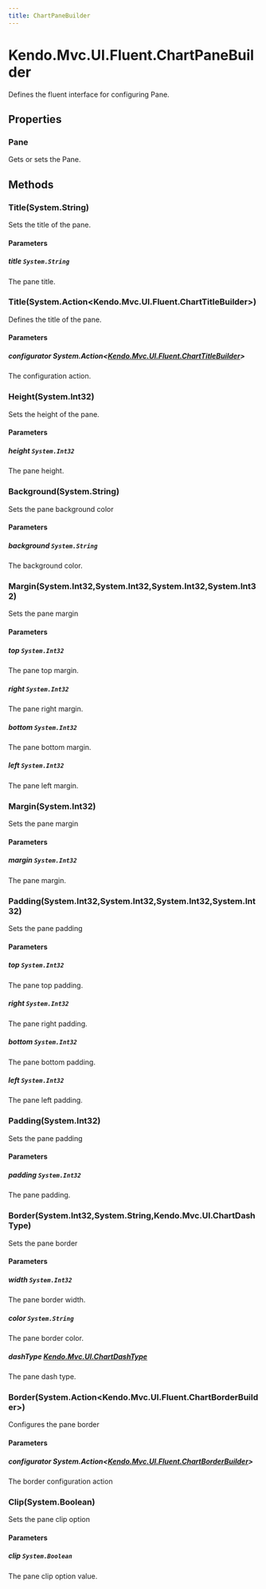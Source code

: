 ```yaml
---
title: ChartPaneBuilder
---
```


# Kendo.Mvc.UI.Fluent.ChartPaneBuilder
Defines the fluent interface for configuring Pane.



## Properties


### Pane

Gets or sets the Pane.




## Methods


### Title(System.String)
Sets the title of the pane.


#### Parameters

##### title `System.String`
The pane title.





### Title(System.Action\<Kendo.Mvc.UI.Fluent.ChartTitleBuilder\>)
Defines the title of the pane.


#### Parameters

##### configurator System.Action<[Kendo.Mvc.UI.Fluent.ChartTitleBuilder](/api/aspnet-mvc/Kendo.Mvc.UI.Fluent/ChartTitleBuilder)>
The configuration action.





### Height(System.Int32)
Sets the height of the pane.


#### Parameters

##### height `System.Int32`
The pane height.





### Background(System.String)
Sets the pane background color


#### Parameters

##### background `System.String`
The background color.





### Margin(System.Int32,System.Int32,System.Int32,System.Int32)
Sets the pane margin


#### Parameters

##### top `System.Int32`
The pane top margin.

##### right `System.Int32`
The pane right margin.

##### bottom `System.Int32`
The pane bottom margin.

##### left `System.Int32`
The pane left margin.





### Margin(System.Int32)
Sets the pane margin


#### Parameters

##### margin `System.Int32`
The pane margin.





### Padding(System.Int32,System.Int32,System.Int32,System.Int32)
Sets the pane padding


#### Parameters

##### top `System.Int32`
The pane top padding.

##### right `System.Int32`
The pane right padding.

##### bottom `System.Int32`
The pane bottom padding.

##### left `System.Int32`
The pane left padding.





### Padding(System.Int32)
Sets the pane padding


#### Parameters

##### padding `System.Int32`
The pane padding.





### Border(System.Int32,System.String,Kendo.Mvc.UI.ChartDashType)
Sets the pane border


#### Parameters

##### width `System.Int32`
The pane border width.

##### color `System.String`
The pane border color.

##### dashType [Kendo.Mvc.UI.ChartDashType](/api/aspnet-mvc/Kendo.Mvc.UI/ChartDashType)
The pane dash type.





### Border(System.Action\<Kendo.Mvc.UI.Fluent.ChartBorderBuilder\>)
Configures the pane border


#### Parameters

##### configurator System.Action<[Kendo.Mvc.UI.Fluent.ChartBorderBuilder](/api/aspnet-mvc/Kendo.Mvc.UI.Fluent/ChartBorderBuilder)>
The border configuration action





### Clip(System.Boolean)
Sets the pane clip option


#### Parameters

##### clip `System.Boolean`
The pane clip option value.






